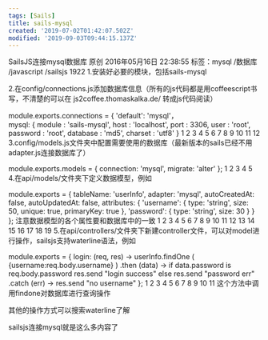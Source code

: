 ```yaml
---
tags: [Sails]
title: sails-mysql
created: '2019-07-02T01:42:07.502Z'
modified: '2019-09-03T09:44:15.137Z'
---
```


SailsJS连接mysql数据库
原创 2016年05月16日 22:38:55 标签：mysql /数据库 /javascript /sailsjs 1922
1.安装好必要的模块，包括sails-mysql

2.在config/connections.js添加数据库信息（所有的js代码都是用coffeescript书写，不清楚的可以在 js2coffee.thomaskalka.de/ 转成js代码阅读）


module.exports.connections = {
  'default': 'mysql'，                                        
  mysql: {
    module    : 'sails-mysql',
    host      : 'localhost',
    port      : 3306,
    user      : 'root',
    password  : 'root',
    database  : 'md5',
    charset   : 'utf8'
  }
1
2
3
4
5
6
7
8
9
10
11
12
3.config/models.js文件夹中配置需要使用的数据库（最新版本的sails已经不用adapter.js连接数据库了）


module.exports.models = {
  connection: 'mysql',
  migrate: 'alter'
};
1
2
3
4
5
4.在api/models/文件夹下定义数据模型，例如

module.exports = {
  tableName: 'userInfo',
  adapter: 'mysql',
  autoCreatedAt: false,
  autoUpdatedAt: false,
  attributes: {
    'username': {
      type: 'string',
      size: 50,
      unique: true,
      primaryKey: true
    },
    'password': {
      type: 'string',
      size: 30
    }
  }
};
注意数据模型的各个属性要和数据库中的一致
1
2
3
4
5
6
7
8
9
10
11
12
13
14
15
16
17
18
19
5.在api/controllers/文件夹下新建controller文件，可以对model进行操作，sailsjs支持waterline语法，例如

module.exports = {
  login: (req, res) ->
    userInfo.findOne ( {username:req.body.username} )
    .then (data) ->
      if data.password is req.body.password
        res.send "login success"
      else
        res.send "password err"
    .catch (err) ->
      res.send "no username"
};
1
2
3
4
5
6
7
8
9
10
11
这个方法中调用findone对数据库进行查询操作

其他的操作方式可以搜索waterline了解

sailsjs连接mysql就是这么多内容了
